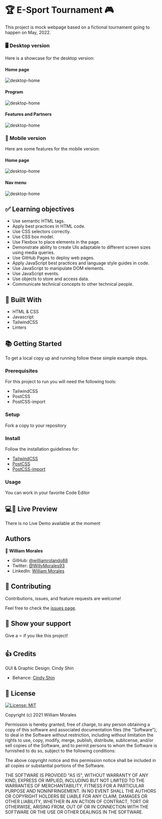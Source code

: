 # 🏆 E-Sport Tournament 🎮

This project is mock webpage based on a fictional tournament going to happen on May, 2022.

### 🖥️ Desktop version

Here is a showcase for the desktop version:

#### Home page

![desktop-home](./assets/screenshots/desktop-home.png)

#### Program

![desktop-home](./assets/screenshots/desktop-program.png)

#### Features and Partners

![desktop-home](./assets/screenshots/desktop-features&partners.png)

### 📱 Mobile version

Here are some features for the mobile version:

#### Home page

![desktop-home](./assets/screenshots/mobile-home.png)

#### Nav menu

![desktop-home](./assets/screenshots/mobile-nav-menu.png)

## ✅ Learning objectives

- Use semantic HTML tags.
- Apply best practices in HTML code.
- Use CSS selectors correctly.
- Use CSS box model.
- Use Flexbox to place elements in the page.
- Demonstrate ability to create UIs adaptable to different screen sizes using media queries.
- Use GitHub Pages to deploy web pages.
- Apply JavaScript best practices and language style guides in code.
- Use JavaScript to manipulate DOM elements.
- Use JavaScript events.
- Use objects to store and access data.
- Communicate technical concepts to other technical people.

## 🧩 Built With

- HTML & CSS
- Javascript
- TailwindCSS
- Linters

## 📚 Getting Started

To get a local copy up and running follow these simple example steps.

### Prerequisites

For this project to run you will need the following tools:

- TailwindCSS
- PostCSS
- PostCSS-import

### Setup

Fork a copy to your repository

### Install

Follow the installation guidelines for:

- [TailwindCSS](https://tailwindcss.com/docs/installation)
- [PostCSS](https://github.com/postcss/postcss#usage)
- [PostCSS-import](https://github.com/postcss/postcss-import)

### Usage

You can work in your favorite Code Editor

## 💻📱 Live Preview

There is no Live Demo available at the moment

<!-- If you want to see a live demo of this project, [click here](https://williamrolando88.github.io/personal-portfolio/) -->

## Authors

👤 **William Morales**

- GitHub: [@williamrolando88](https://github.com/williamrolando88)
- Twitter: [@WillyMorales93](https://twitter.com/WillyMorales93)
- LinkedIn: [William Morales](https://www.linkedin.com/in/william-morales-palma/)

## 🤝 Contributing

Contributions, issues, and feature requests are welcome!

Feel free to check the [issues page](/**/issues).

## 👏 Show your support

Give a ⭐️ if you like this project!

## 👍 Credits

GUI & Graphic Design: Cindy Shin

- Behance: [Cindy Shin](https://www.behance.net/adagio07)

## 📝 License

[![License: MIT](https://img.shields.io/badge/License-MIT-yellow.svg)](https://opensource.org/licenses/MIT)

Copyright (c) 2021 William Morales

Permission is hereby granted, free of charge, to any person obtaining a copy of this software and associated documentation files (the "Software"), to deal in the Software without restriction, including without limitation the rights to use, copy, modify, merge, publish, distribute, sublicense, and/or sell copies of the Software, and to permit persons to whom the Software is furnished to do so, subject to the following conditions:

The above copyright notice and this permission notice shall be included in all copies or substantial portions of the Software.

THE SOFTWARE IS PROVIDED "AS IS", WITHOUT WARRANTY OF ANY KIND, EXPRESS OR IMPLIED, INCLUDING BUT NOT LIMITED TO THE WARRANTIES OF MERCHANTABILITY, FITNESS FOR A PARTICULAR PURPOSE AND NONINFRINGEMENT. IN NO EVENT SHALL THE AUTHORS OR COPYRIGHT HOLDERS BE LIABLE FOR ANY CLAIM, DAMAGES OR OTHER LIABILITY, WHETHER IN AN ACTION OF CONTRACT, TORT OR OTHERWISE, ARISING FROM, OUT OF OR IN CONNECTION WITH THE SOFTWARE OR THE USE OR OTHER DEALINGS IN THE SOFTWARE.

